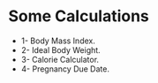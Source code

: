 # Some Calculations
* 1- Body Mass Index.
* 2- Ideal Body Weight.
* 3- Calorie Calculator.
* 4- Pregnancy Due Date.
